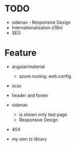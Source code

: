 
# TODO

- sidenav - Responsive Design
- Internationalization (i18n)
- SEO

# Feature

- angular/material
  - azure routing: web.config
- scss

- header and footer
- sidenav
  - is shown only test page
  - Responsive Design
- 404

- my own ts library
